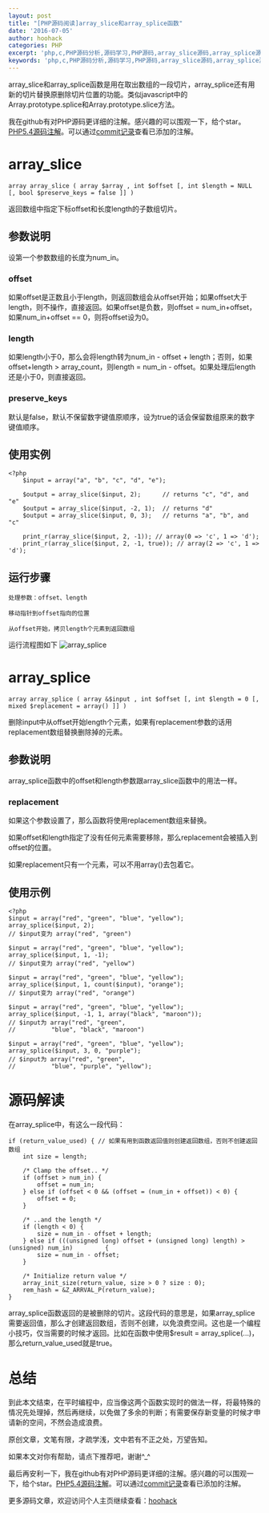 ```yaml
---
layout: post
title: "[PHP源码阅读]array_slice和array_splice函数"
date: '2016-07-05'
author: hoohack
categories: PHP
excerpt: 'php,c,PHP源码分析,源码学习,PHP源码,array_slice源码,array_splice源码,php array_slice源码,php array_splice源码,php源码阅读,PHP源码阅读'
keywords: 'php,c,PHP源码分析,源码学习,PHP源码,array_slice源码,array_splice源码,php array_slice源码,php array_splice源码,php源码阅读,PHP源码阅读'
---
```



array_slice和array_splice函数是用在取出数组的一段切片，array_splice还有用新的切片替换原删除切片位置的功能。类似javascript中的Array.prototype.splice和Array.prototype.slice方法。

我在github有对PHP源码更详细的注解。感兴趣的可以围观一下，给个star。[PHP5.4源码注解](https://github.com/hoohack/read-php-src)。可以通过[commit记录](https://github.com/hoohack/read-php-src/commits/master)查看已添加的注解。

# array_slice
    
    array array_slice ( array $array , int $offset [, int $length = NULL [, bool $preserve_keys = false ]] )

返回数组中指定下标offset和长度length的子数组切片。

<!--more-->

## 参数说明
设第一个参数数组的长度为num_in。

### offset
如果offset是正数且小于length，则返回数组会从offset开始；如果offset大于length，则不操作，直接返回。如果offset是负数，则offset = num_in+offset，如果num_in+offset == 0，则将offset设为0。

### length
如果length小于0，那么会将length转为num_in - offset + length；否则，如果offset+length > array_count，则length = num_in - offset。如果处理后length还是小于0，则直接返回。

### preserve_keys
默认是false，默认不保留数字键值原顺序，设为true的话会保留数组原来的数字键值顺序。

## 使用实例
    <?php
        $input = array("a", "b", "c", "d", "e");
        
        $output = array_slice($input, 2);      // returns "c", "d", and "e"
        $output = array_slice($input, -2, 1);  // returns "d"
        $output = array_slice($input, 0, 3);   // returns "a", "b", and "c"
        
        print_r(array_slice($input, 2, -1)); // array(0 => 'c', 1 => 'd');
        print_r(array_slice($input, 2, -1, true)); // array(2 => 'c', 1 => 'd');

## 运行步骤
    
    处理参数：offset、length
    
    移动指针到offset指向的位置
    
    从offset开始，拷贝length个元素到返回数组

 

运行流程图如下
![array_splice](http://7u2eqw.com1.z0.glb.clouddn.com/array_slice_and_array_splice.png)
 

 

# array_splice
    
    array array_splice ( array &$input , int $offset [, int $length = 0 [, mixed $replacement = array() ]] )

删除input中从offset开始length个元素，如果有replacement参数的话用replacement数组替换删除掉的元素。

## 参数说明
 array_splice函数中的offset和length参数跟array_slice函数中的用法一样。

### replacement
如果这个参数设置了，那么函数将使用replacement数组来替换。

如果offset和length指定了没有任何元素需要移除，那么replacement会被插入到offset的位置。

如果replacement只有一个元素，可以不用array()去包着它。

## 使用示例

    <?php
    $input = array("red", "green", "blue", "yellow");
    array_splice($input, 2);
    // $input变为 array("red", "green")
    
    $input = array("red", "green", "blue", "yellow");
    array_splice($input, 1, -1);
    // $input变为 array("red", "yellow")
    
    $input = array("red", "green", "blue", "yellow");
    array_splice($input, 1, count($input), "orange");
    // $input变为 array("red", "orange")
    
    $input = array("red", "green", "blue", "yellow");
    array_splice($input, -1, 1, array("black", "maroon"));
    // $input为 array("red", "green",
    //          "blue", "black", "maroon")
    
    $input = array("red", "green", "blue", "yellow");
    array_splice($input, 3, 0, "purple");
    // $input为 array("red", "green",
    //          "blue", "purple", "yellow");
 

# 源码解读
在array_splice中，有这么一段代码：
    
    if (return_value_used) { // 如果有用到函数返回值则创建返回数组，否则不创建返回数组
        int size = length;

        /* Clamp the offset.. */
        if (offset > num_in) {
            offset = num_in;
        } else if (offset < 0 && (offset = (num_in + offset)) < 0) {
            offset = 0;
        }

        /* ..and the length */
        if (length < 0) {
            size = num_in - offset + length;
        } else if (((unsigned long) offset + (unsigned long) length) > (unsigned) num_in)         {
            size = num_in - offset;
        }

        /* Initialize return value */
        array_init_size(return_value, size > 0 ? size : 0);
        rem_hash = &Z_ARRVAL_P(return_value);
    }

array_splice函数返回的是被删除的切片。这段代码的意思是，如果array_splice需要返回值，那么才创建返回数组，否则不创建，以免浪费空间。这也是一个编程小技巧，仅当需要的时候才返回。比如在函数中使用$result = array_splice(...)，那么return_value_used就是true。

# 总结
到此本文结束，在平时编程中，应当像这两个函数实现时的做法一样，将最特殊的情况先处理掉，然后再继续，以免做了多余的判断；有需要保存新变量的时候才申请新的空间，不然会造成浪费。

 

原创文章，文笔有限，才疏学浅，文中若有不正之处，万望告知。

如果本文对你有帮助，请点下推荐吧，谢谢^_^

 

最后再安利一下，我在github有对PHP源码更详细的注解。感兴趣的可以围观一下，给个star。[PHP5.4源码注解](https://github.com/hoohack/read-php-src)。可以通过[commit记录](https://github.com/hoohack/read-php-src/commits/master)查看已添加的注解。

更多源码文章，欢迎访问个人主页继续查看：[hoohack](https://www.hoohack.me)
